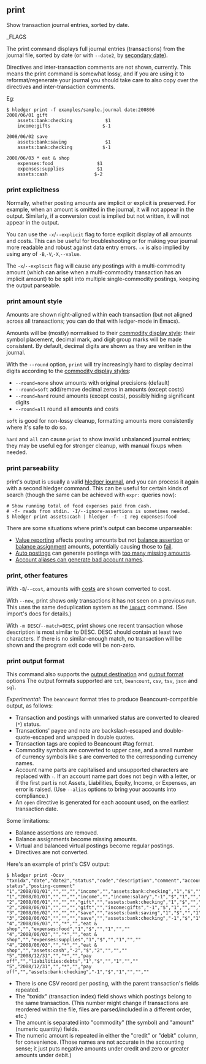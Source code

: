 ## print

Show transaction journal entries, sorted by date. 

_FLAGS

The print command displays full journal entries (transactions) 
from the journal file, sorted by date
(or with `--date2`, by [secondary date](#secondary-dates)).

Directives and inter-transaction comments are not shown, currently.
This means the print command is somewhat lossy, and if you are using it to
reformat/regenerate your journal you should take care to also copy over 
the directives and inter-transaction comments.

Eg:

```shell
$ hledger print -f examples/sample.journal date:200806
2008/06/01 gift
    assets:bank:checking            $1
    income:gifts                   $-1

2008/06/02 save
    assets:bank:saving              $1
    assets:bank:checking           $-1

2008/06/03 * eat & shop
    expenses:food                $1
    expenses:supplies            $1
    assets:cash                 $-2

```

### print explicitness

Normally, whether posting amounts are implicit or explicit is preserved.
For example, when an amount is omitted in the journal, it will not appear in the output.
Similarly, if a conversion cost is implied but not written, it will not appear in the output.

You can use the `-x`/`--explicit` flag to force explicit display of all amounts and costs.
This can be useful for troubleshooting or for making your journal more readable and
robust against data entry errors.
`-x` is also implied by using any of `-B`,`-V`,`-X`,`--value`.

The `-x`/`--explicit` flag will cause any postings with a multi-commodity amount
(which can arise when a multi-commodity transaction has an implicit amount)
to be split into multiple single-commodity postings, 
keeping the output parseable.


### print amount style

Amounts are shown right-aligned within each transaction
(but not aligned across all transactions; you can do that with ledger-mode in Emacs). 

Amounts will be (mostly) normalised to their [commodity display style](#commodity-display-styles):
their symbol placement, decimal mark, and digit group marks will be made consistent.
By default, decimal digits are shown as they are written in the journal.

With the `--round` option, `print` will try increasingly hard to
display decimal digits according to the [commodity display styles](#commodity-display-style):

- `--round=none` show amounts with original precisions (default)
- `--round=soft` add/remove decimal zeros in amounts (except costs)
- `--round=hard` round amounts (except costs), possibly hiding significant digits
- `--round=all`  round all amounts and costs

`soft` is good for non-lossy cleanup, formatting amounts more
consistently where it's safe to do so.

`hard` and `all` can cause `print` to show invalid unbalanced journal entries;
they may be useful eg for stronger cleanup, with manual fixups when needed.


### print parseability

print's output is usually a valid [hledger journal](#journal), 
and you can process it again with a second hledger command. 
This can be useful for certain kinds of search
(though the same can be achieved with `expr:` queries now):

```shell
# Show running total of food expenses paid from cash.
# -f- reads from stdin. -I/--ignore-assertions is sometimes needed.
$ hledger print assets:cash | hledger -f- -I reg expenses:food
```

There are some situations where print's output can become unparseable:

- [Value reporting](#value-reporting) affects posting amounts but not [balance assertion](#balance-assertions) or [balance assignment](#balance-assignments) amounts, potentially causing those to [fail](https://github.com/simonmichael/hledger/issues/1429).
- [Auto postings](#auto-postings) can generate postings with [too many missing amounts](https://github.com/simonmichael/hledger/issues/1276).
- [Account aliases can generate bad account names](#aliases-can-generate-bad-account-names).


### print, other features

With `-B`/`--cost`, amounts with [costs](https://hledger.org/hledger.html#costs)
are shown converted to cost.

With `--new`, print shows only transactions it has not seen on a previous run.
This uses the same deduplication system as the [`import`](#import) command.
(See import's docs for details.)

With `-m DESC`/`--match=DESC`, print shows one recent transaction
whose description is most similar to DESC.
DESC should contain at least two characters.
If there is no similar-enough match, 
no transaction will be shown and the program exit code will be non-zero.


### print output format

This command also supports the
[output destination](hledger.html#output-destination) and
[output format](hledger.html#output-format) options
The output formats supported are
`txt`, `beancount`, `csv`, `tsv`, `json` and `sql`.

*Experimental:*
The `beancount` format tries to produce Beancount-compatible output, as follows:

- Transaction and postings with unmarked status are converted to cleared (`*`) status.
- Transactions' payee and note are backslash-escaped and double-quote-escaped and wrapped in double quotes.
- Transaction tags are copied to Beancount #tag format.
- Commodity symbols are converted to upper case, and a small number of currency symbols
  like `$` are converted to the corresponding currency names.
- Account name parts are capitalised and unsupported characters are replaced with `-`.
  If an account name part does not begin with a letter, or if the first part
  is not Assets, Liabilities, Equity, Income, or Expenses, an error is raised.
  (Use `--alias` options to bring your accounts into compliance.)
- An `open` directive is generated for each account used, on the earliest transaction date.

Some limitations:

- Balance assertions are removed.
- Balance assignments become missing amounts.
- Virtual and balanced virtual postings become regular postings.
- Directives are not converted.

Here's an example of print's CSV output:

```shell
$ hledger print -Ocsv
"txnidx","date","date2","status","code","description","comment","account","amount","commodity","credit","debit","posting-status","posting-comment"
"1","2008/01/01","","","","income","","assets:bank:checking","1","$","","1","",""
"1","2008/01/01","","","","income","","income:salary","-1","$","1","","",""
"2","2008/06/01","","","","gift","","assets:bank:checking","1","$","","1","",""
"2","2008/06/01","","","","gift","","income:gifts","-1","$","1","","",""
"3","2008/06/02","","","","save","","assets:bank:saving","1","$","","1","",""
"3","2008/06/02","","","","save","","assets:bank:checking","-1","$","1","","",""
"4","2008/06/03","","*","","eat & shop","","expenses:food","1","$","","1","",""
"4","2008/06/03","","*","","eat & shop","","expenses:supplies","1","$","","1","",""
"4","2008/06/03","","*","","eat & shop","","assets:cash","-2","$","2","","",""
"5","2008/12/31","","*","","pay off","","liabilities:debts","1","$","","1","",""
"5","2008/12/31","","*","","pay off","","assets:bank:checking","-1","$","1","","",""
```

- There is one CSV record per posting, with the parent transaction's fields repeated.
- The "txnidx" (transaction index) field shows which postings belong to the same transaction.
  (This number might change if transactions are reordered within the file,
  files are parsed/included in a different order, etc.)
- The amount is separated into "commodity" (the symbol) and "amount" (numeric quantity) fields.
- The numeric amount is repeated in either the "credit" or "debit" column, for convenience.
  (Those names are not accurate in the accounting sense; it just puts negative amounts under
  credit and zero or greater amounts under debit.)

